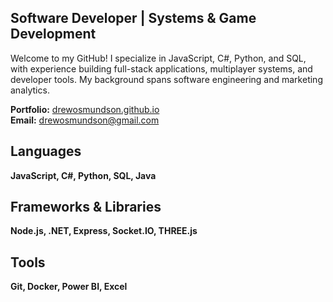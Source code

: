 
## **Software Developer** | **Systems & Game Development** 

Welcome to my GitHub! I specialize in JavaScript, C#, Python, and SQL, with experience building full-stack applications, multiplayer systems, and developer tools. My background spans software engineering and marketing analytics.

 **Portfolio:** [drewosmundson.github.io](https://drewosmundson.github.io)  
 **Email:** drewosmundson@gmail.com  
 
## Languages
**JavaScript, C#, Python, SQL, Java**  
## Frameworks & Libraries 
**Node.js, .NET, Express, Socket.IO, THREE.js**  
## Tools
**Git, Docker, Power BI, Excel**


